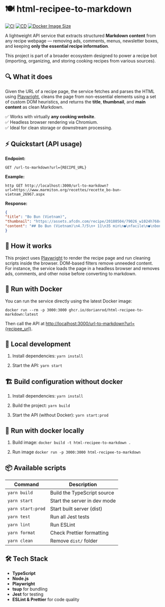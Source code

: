 # 🍽️ html-recipee-to-markdown
[![CI](https://github.com/dorianrod/html-recipee-to-markdown/actions/workflows/ci.yml/badge.svg)](https://github.com/dorianrod/html-recipee-to-markdown/actions/workflows/ci.yml)
[![CD](https://github.com/dorianrod/html-recipee-to-markdown/actions/workflows/cd.yml/badge.svg)](https://github.com/dorianrod/html-recipee-to-markdown/actions/workflows/cd.yml)
[![Docker Image Size](https://img.shields.io/docker/image-size/dorianrod/html-recipee-to-markdown)](https://github.com/users/dorianrod/packages/container/package/html-recipee-to-markdown)

A lightweight API service that extracts structured **Markdown content** from any recipe webpage — removing ads, comments, menus, newsletter boxes, and keeping **only the essential recipe information**.

This project is part of a broader ecosystem designed to power a recipe bot (importing, organizing, and storing cooking recipes from various sources).

## 🔍 What it does

Given the URL of a recipe page, the service fetches and parses the HTML using [Playwright](https://playwright.dev/), cleans the page from non-essential elements using a set of custom DOM heuristics, and returns the **title**, **thumbnail**, and **main content** as clean Markdown.

✅ Works with virtually **any cooking website**.  
✅ Headless browser rendering via Chromium.  
✅ Ideal for clean storage or downstream processing.


## ⚡ Quickstart (API usage)

**Endpoint:**

`GET /url-to-markdown?url={RECIPE_URL}`

**Example:**

`http
GET http://localhost:3000/url-to-markdown?url=https://www.marmiton.org/recettes/recette_bo-bun-vietnam_26967.aspx`


**Response:**


```json
{   
"title": "Bo Bun (Vietnam)",   
"thumbnail": "https://assets.afcdn.com/recipe/20180504/79026_w1024h768c1cx3000cy2000.jpg",   
"content": "## Bo Bun (Vietnam)\n4.7/5\n+ 11\n35 min\n●\nfacile\n●\nbon marché\nIngré..."
}
```


## 🧠 How it works

This project uses [Playwright](https://playwright.dev/) to render the recipe page and run cleaning scripts inside the browser. DOM-based filters remove unneeded content.
For instance, the service loads the page in a headless browser and removes ads, comments, and other noise before converting to markdown.

## 🚀 Run with Docker

You can run the service directly using the latest Docker image:

`docker run --rm -p 3000:3000 ghcr.io/dorianrod/html-recipee-to-markdown:latest`

Then call the API at [http://localhost:3000/url-to-markdown?url={recipee_url}](http://localhost:3000/url-to-markdown?url={recipee_url}).


## 🧪 Local development

1. Install dependencies:
`yarn install`

2. Start the API:
`yarn start`


## 🏗 Build configuration without docker

1. Install dependencies:
`yarn install`

2. Build the project:
`yarn build`

3. Start the API (without Docker):
`yarn start:prod`

## 🐳 Run with docker locally

1. Build image:
`docker build -t html-recipee-to-markdown .`

2. Run image
`docker run -p 3000:3000 html-recipee-to-markdown`


## 📦 Available scripts

| Command           | Description                  |
| ----------------- | ---------------------------- |
| `yarn build`      | Build the TypeScript source  |
| `yarn start`      | Start the server in dev mode |
| `yarn start:prod` | Start built server (dist)    |
| `yarn test`       | Run all Jest tests           |
| `yarn lint`       | Run ESLint                   |
| `yarn format`     | Check Prettier formatting    |
| `yarn clean`      | Remove `dist/` folder        |


## 🛠 Tech Stack

-   **TypeScript**
-   **Node.js**
-   **Playwright**
-   **tsup** for bundling
-   **Jest** for testing
-   **ESLint & Prettier** for code quality
